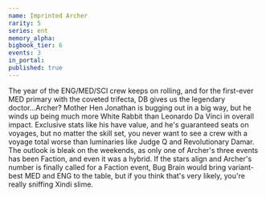 ```yaml
---
name: Imprinted Archer
rarity: 5
series: ent
memory_alpha:
bigbook_tier: 6
events: 3
in_portal:
published: true
---
```


The year of the ENG/MED/SCI crew keeps on rolling, and for the first-ever MED primary with the coveted trifecta, DB gives us the legendary doctor...Archer? Mother Hen Jonathan is bugging out in a big way, but he winds up being much more White Rabbit than Leonardo Da Vinci in overall impact. Exclusive stats like his have value, and he's guaranteed seats on voyages, but no matter the skill set, you never want to see a crew with a voyage total worse than luminaries like Judge Q and Revolutionary Damar. The outlook is bleak on the weekends, as only one of Archer's three events has been Faction, and even it was a hybrid. If the stars align and Archer's number is finally called for a Faction event, Bug Brain would bring variant-best MED and ENG to the table, but if you think that's very likely, you're really sniffing Xindi slime.
